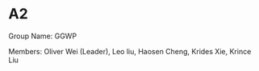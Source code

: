 # A2

Group Name: GGWP

Members: Oliver Wei (Leader), Leo liu, Haosen Cheng, Krides Xie, Krince Liu
